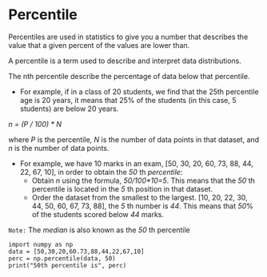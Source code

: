 # Percentile

Percentiles are used in statistics to give you a number that describes the value that a given percent of the values are lower than.

A percentile is a term used to describe and interpret data distributions.

The nth percentile describe the percentage of data below that percentile.

- For example, if in a class of 20 students, we find that the 25th percentile age is 20 years, it means that 25% of the students (in this case, 5 students) are below 20 years.

_n = (P / 100) * N_

where _P_ is the percentile, _N_ is the number of data points in that dataset, and _n_ is the number of data points.

- For example, we have 10 marks in an exam, [50, 30, 20, 60, 73, 88, 44, 22, 67, 10], in order to obtain the _50_ th _percentile_:
    - Obtain _n_ using the formula, _50/100*10=5_. This means that the _50_ th percentile is located in the _5_ th position in that dataset.
    - Order the dataset from the smallest to the largest. [10, 20, 22, 30, 44, 50, 60, 67, 73, 88], the _5_ th number is _44_. This means that _50_% of the students scored below _44_ marks.

`Note:` The _median_ is also known as the _50_ th percentile


    import numpy as np
    data = [50,30,20,60.73,88,44,22,67,10]
    perc = np.percentile(data, 50)
    print("50th percentile is", perc)

